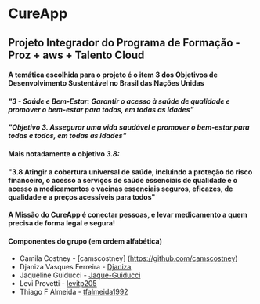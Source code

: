 # CureApp
## Projeto Integrador do Programa de Formação - Proz + aws + Talento Cloud
#### A temática escolhida para o projeto é o **item 3** dos Objetivos de Desenvolvimento Sustentável no Brasil das Nações Unidas
#### *"3 - Saúde e Bem-Estar: Garantir o acesso à saúde de qualidade e promover o bem-estar para todos, em todas as idades"*
#### *"Objetivo 3. Assegurar uma vida saudável e promover o bem-estar para todas e todos, em todas as idades"*
#### Mais notadamente o objetivo *3.8:* 
#### **"3.8 Atingir a cobertura universal de saúde, incluindo a proteção do risco financeiro, o acesso a serviços de saúde essenciais de qualidade e o acesso a medicamentos e vacinas essenciais seguros, eficazes, de qualidade e a preços acessíveis para todos"**

#### A Missão do CureApp é conectar pessoas, e levar medicamento a quem precisa de forma legal e segura!

#### Componentes do grupo (em ordem alfabética)
- Camila Costney - [camscostney] (https://github.com/camscostney)
- Djaniza Vasques Ferreira - [Djaniza](https://github.com/Djaniza)
- Jaqueline Guiducci - [Jaque-Guiducci](https://github.com/Jaque-guiducci)
- Levi Provetti - [levitp205](https://github.com/levitp205)
- Thiago F Almeida - [tfalmeida1992](https://github.com/tfalmeida1992)


